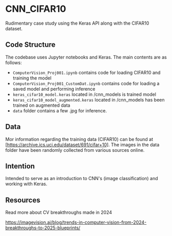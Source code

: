 # CNN_CIFAR10

 Rudimentary case study using the Keras API along with the CIFAR10 dataset. 


 ## Code Structure

 The codebase uses Jupyter notebooks and Keras. The main contents are as follows:
 - `ComputerVision_Proj001.ipynb` contains code for loading CIFAR10 and training the model
 - `ComputerVision_Proj001_CustomDat.ipynb` contains code for loading a saved model and performing inference
 - `keras_cifar10_model.keras` located in /cnn_models is trained model
 - `keras_cifar10_model_augmented.keras` located in /cnn_models has been trained on augmented data
 - `data` folder contains a few .jpg for inference.


 ## Data
 
 Mor information regarding the training data (CIFAR10) can be found at 
 [https://archive.ics.uci.edu/dataset/691/cifar+10]. The images in the data
 folder have been randomly collected from various sources online.

 ## Intention

 Intended to serve as an introduction to CNN's (image classification) and working with Keras.

 
 
 ## Resources

 Read more about CV breakthroughs made in 2024
 
https://imagevision.ai/blog/trends-in-computer-vision-from-2024-breakthroughs-to-2025-blueprints/

